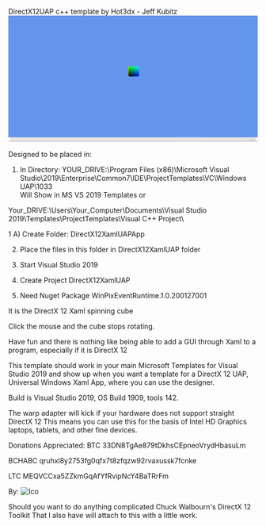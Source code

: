 DirectX12UAP c++ template by Hot3dx - Jeff Kubitz
![Screenshot](https://github.com/hot3dx/DirectXXamlUAP/blob/master/Screenshot%20(46).png)

Designed to be placed in:
1) In Directory:
YOUR_DRIVE:\Program Files (x86)\Microsoft Visual Studio\2019\Enterprise\Common7\IDE\ProjectTemplates\VC\Windows UAP\1033\
Will Show in MS VS 2019 Templates
or

Your_DRIVE:\Users\Your_Computer\Documents\Visual Studio 2019\Templates\ProjectTemplates\Visual C++ Project\

1 A) Create Folder:
DirectX12XamlUAPApp

2) Place the files in this folder in DirectX12XamlUAP folder

3) Start Visual Studio 2019

4) Create Project DirectX12XamlUAP

5) Need Nuget Package WinPixEventRuntime.1.0.200127001

It is the DirectX 12 Xaml spinning cube

Click the mouse and the cube stops rotating.

Have fun and there is nothing like being able to add a GUI
through Xaml to a program, especially if it is DirectX 12

This template should work in your main Microsoft Templates for Visual Studio 2019
and show up when you want a template for a DirectX 12 UAP, Universal Windows Xaml
 App, where you can use the designer.

Build is Visual Studio 2019, OS Build 1909, tools 142.

The warp adapter will kick if your hardware does not support straight DirectX 12
This means you can use this for the basis of Intel HD Graphics laptops,
tablets, and other fine devices.

Donations Appreciated:
BTC 33DN8TgAe879tDkhsCEpneoVrydHbasuLm

BCHABC qruhxl8y2753fg0qfx7t8zfqzw92rvaxussk7fcnke

LTC MEQVCCxa5ZZkmGqAfYfRvipNcY4BaTRrFm

By: 
![Ico](https://github.com/hot3dx/AppXamlDX12/blob/master/Assets/AutoDraw2.ico)

Should you want to do anything complicated Chuck Walbourn's DirectX 12 Toolkit
That I also have will attach to this with a little work.

